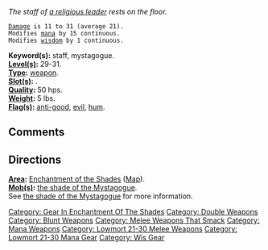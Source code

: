 *The staff of [a religious leader](Shade_Of_The_Mystagogue "wikilink")
rests on the floor.*

[`Damage`](Melee_Weapon_Values "wikilink")` is 11 to 31 (average 21).`  
`Modifies `[`mana`](Mana_Points "wikilink")` by 15 continuous.`  
`Modifies `[`wisdom`](Wisdom "wikilink")` by 1 continuous.`

**Keyword(s):** staff, mystagogue.  
**[Level(s)](Object_Level "wikilink"):** 29-31.  
**[Type](:Category:_Object_Types "wikilink"):**
[weapon](:Category:_Melee_Weapons "wikilink").  
**[Slot(s)](Object_Slots "wikilink"):** <wielded>.  
**[Quality](Object_Quality "wikilink"):** 50 hps.  
**[Weight](Object_Weight "wikilink"):** 5 lbs.  
**[Flag(s)](:Category:_Object_Flags "wikilink"):**
[anti-good](Anti-Good_Flag "wikilink"), [evil](Evil_Flag "wikilink"),
[hum](Hum_Flag "wikilink").  

## Comments

## Directions

**[Area](:Category:_Areas "wikilink"):** [Enchantment of the
Shades](:Category:_Enchantment_Of_The_Shades "wikilink")
([Map](Enchantment_Of_The_Shades_Map "wikilink")).  
**[Mob(s)](:Category:_Mobs "wikilink"):** [the shade of the
Mystagogue](Shade_Of_The_Mystagogue "wikilink").  
See [the shade of the Mystagogue](Shade_Of_The_Mystagogue "wikilink")
for more information.  

[Category: Gear In Enchantment Of The
Shades](Category:_Gear_In_Enchantment_Of_The_Shades "wikilink")
[Category: Double Weapons](Category:_Double_Weapons "wikilink")
[Category: Blunt Weapons](Category:_Blunt_Weapons "wikilink") [Category:
Melee Weapons That Smack](Category:_Melee_Weapons_That_Smack "wikilink")
[Category: Mana Weapons](Category:_Mana_Weapons "wikilink") [Category:
Lowmort 21-30 Melee
Weapons](Category:_Lowmort_21-30_Melee_Weapons "wikilink") [Category:
Lowmort 21-30 Mana Gear](Category:_Lowmort_21-30_Mana_Gear "wikilink")
[Category: Wis Gear](Category:_Wis_Gear "wikilink")
